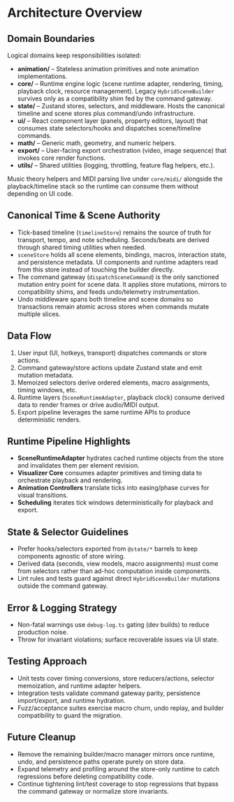 # Architecture Overview

## Domain Boundaries
Logical domains keep responsibilities isolated:

- **animation/** – Stateless animation primitives and note animation implementations.
- **core/** – Runtime engine logic (scene runtime adapter, rendering, timing, playback clock, resource management). Legacy `HybridSceneBuilder` survives only as a compatibility shim fed by the command gateway.
- **state/** – Zustand stores, selectors, and middleware. Hosts the canonical timeline and scene stores plus command/undo infrastructure.
- **ui/** – React component layer (panels, property editors, layout) that consumes state selectors/hooks and dispatches scene/timeline commands.
- **math/** – Generic math, geometry, and numeric helpers.
- **export/** – User-facing export orchestration (video, image sequence) that invokes core render functions.
- **utils/** – Shared utilities (logging, throttling, feature flag helpers, etc.).

Music theory helpers and MIDI parsing live under `core/midi/` alongside the playback/timeline stack so the runtime can consume them without depending on UI code.

## Canonical Time & Scene Authority
- Tick-based timeline (`timelineStore`) remains the source of truth for transport, tempo, and note scheduling. Seconds/beats are derived through shared timing utilities when needed.
- `sceneStore` holds all scene elements, bindings, macros, interaction state, and persistence metadata. UI components and runtime adapters read from this store instead of touching the builder directly.
- The command gateway (`dispatchSceneCommand`) is the only sanctioned mutation entry point for scene data. It applies store mutations, mirrors to compatibility shims, and feeds undo/telemetry instrumentation.
- Undo middleware spans both timeline and scene domains so transactions remain atomic across stores when commands mutate multiple slices.

## Data Flow
1. User input (UI, hotkeys, transport) dispatches commands or store actions.
2. Command gateway/store actions update Zustand state and emit mutation metadata.
3. Memoized selectors derive ordered elements, macro assignments, timing windows, etc.
4. Runtime layers (`SceneRuntimeAdapter`, playback clock) consume derived data to render frames or drive audio/MIDI output.
5. Export pipeline leverages the same runtime APIs to produce deterministic renders.

## Runtime Pipeline Highlights
- **SceneRuntimeAdapter** hydrates cached runtime objects from the store and invalidates them per element revision.
- **Visualizer Core** consumes adapter primitives and timing data to orchestrate playback and rendering.
- **Animation Controllers** translate ticks into easing/phase curves for visual transitions.
- **Scheduling** iterates tick windows deterministically for playback and export.

## State & Selector Guidelines
- Prefer hooks/selectors exported from `@state/*` barrels to keep components agnostic of store wiring.
- Derived data (seconds, view models, macro assignments) must come from selectors rather than ad-hoc computation inside components.
- Lint rules and tests guard against direct `HybridSceneBuilder` mutations outside the command gateway.

## Error & Logging Strategy
- Non-fatal warnings use `debug-log.ts` gating (dev builds) to reduce production noise.
- Throw for invariant violations; surface recoverable issues via UI state.

## Testing Approach
- Unit tests cover timing conversions, store reducers/actions, selector memoization, and runtime adapter helpers.
- Integration tests validate command gateway parity, persistence import/export, and runtime hydration.
- Fuzz/acceptance suites exercise macro churn, undo replay, and builder compatibility to guard the migration.

## Future Cleanup
- Remove the remaining builder/macro manager mirrors once runtime, undo, and persistence paths operate purely on store data.
- Expand telemetry and profiling around the store-only runtime to catch regressions before deleting compatibility code.
- Continue tightening lint/test coverage to stop regressions that bypass the command gateway or normalize store invariants.
